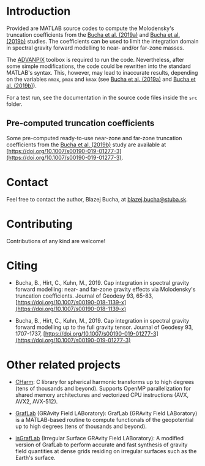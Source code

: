 # Introduction

Provided are MATLAB source codes to compute the Molodensky's truncation
coefficients from the [Bucha et
al. (2019a)](https://doi.org/10.1007/s00190-018-1139-x) and [Bucha et
al. (2019b)](https://doi.org/10.1007/s00190-019-01277-3) studies.  The
coefficients can be used to limit the integration domain in spectral gravity
forward modelling to near- and/or far-zone masses.

The [ADVANPIX](https://www.advanpix.com/) toolbox is required to run the code.
Nevertheless, after some simple modifications, the code could be rewritten into
the standard MATLAB's syntax.  This, however, may lead to inaccurate results,
depending on the variables `nmax`, `pmax` and `kmax` (see [Bucha et
al. (2019a)](https://doi.org/10.1007/s00190-018-1139-x) and [Bucha et
al. (2019b)](https://doi.org/10.1007/s00190-019-01277-3)).

For a test run, see the documentation in the source code files inside the `src`
folder.


## Pre-computed truncation coefficients

Some pre-computed ready-to-use near-zone and far-zone truncation coefficients
from the [Bucha et al. (2019b)](https://doi.org/10.1007/s00190-019-01277-3)
study are available at
[https://doi.org/10.1007/s00190-019-01277-3](https://doi.org/10.1007/s00190-019-01277-3).


# Contact

Feel free to contact the author, Blazej Bucha, at blazej.bucha@stuba.sk.


# Contributing

Contributions of any kind are welcome!


# Citing

* Bucha, B., Hirt, C., Kuhn, M., 2019. Cap integration in spectral gravity
  forward modelling: near- and far-zone gravity effects via Molodensky's
  truncation coefficients. Journal of Geodesy 93, 65-83,
  [https://doi.org/10.1007/s00190-018-1139-x](https://doi.org/10.1007/s00190-018-1139-x)

* Bucha, B., Hirt, C., Kuhn, M., 2019. Cap integration in spectral gravity
  forward modelling up to the full gravity tensor. Journal of Geodesy 93,
  1707-1737,
  [https://doi.org/10.1007/s00190-019-01277-3](https://doi.org/10.1007/s00190-019-01277-3)


# Other related projects

* [CHarm](https://github.com/blazej-bucha/charm): C library for spherical
  harmonic transforms up to high degrees (tens of thousands and beyond).
  Supports OpenMP parallelization for shared memory architectures and
  vectorized CPU instructions (AVX, AVX2, AVX-512).

* [GrafLab](https://github.com/blazej-bucha/graflab) (GRAvity Field
  LABoratory): GrafLab (GRAvity Field LABoratory) is a MATLAB-based routine to
  compute functionals of the geopotential up to high degrees (tens of thousands
  and beyond).

* [isGrafLab](https://github.com/blazej-bucha/isgraflab) (Irregular Surface
  GRAvity Field LABoratory): A modified version of GrafLab to perform accurate
  and fast synthesis of gravity field quantities at dense grids residing on
  irregular surfaces such as the Earth's surface.

